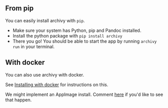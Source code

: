 
## From pip

You can easily install archivy with `pip`.


- Make sure your system has Python, pip and Pandoc installed.
- Install the python package with `pip install archivy`
- There you go! You should be able to start the app by running `archivy run` in your terminal.

## With docker

You can also use archivy with docker.

See [Installing with docker](docker.md) for instructions on this.

We might implement an AppImage install. Comment [here](https://github.com/archivy/archivy/issues/44) if you'd like to see that happen.
